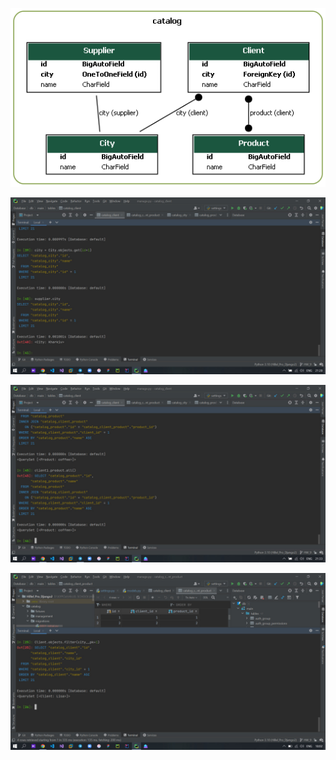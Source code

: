 ![Graphviz](https://github.com/Pashatishinin/Hillel_Pro_Django2/blob/main/my_project_sans_foo_bar.png)

![1](https://github.com/Pashatishinin/Hillel_Pro_Django2/blob/HW_9/1.jpg)

![2](https://github.com/Pashatishinin/Hillel_Pro_Django2/blob/HW_9/2.jpg)

![3](https://github.com/Pashatishinin/Hillel_Pro_Django2/blob/HW_9/3.jpg)
  

